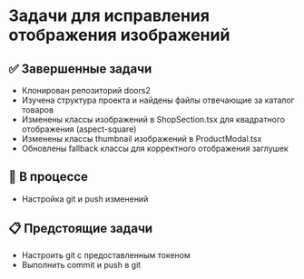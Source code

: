 # Задачи для исправления отображения изображений

## ✅ Завершенные задачи
- Клонирован репозиторий doors2
- Изучена структура проекта и найдены файлы отвечающие за каталог товаров
- Изменены классы изображений в ShopSection.tsx для квадратного отображения (aspect-square)
- Изменены классы thumbnail изображений в ProductModal.tsx
- Обновлены fallback классы для корректного отображения заглушек

## 🔄 В процессе
- Настройка git и push изменений

## 📋 Предстоящие задачи
- Настроить git с предоставленным токеном
- Выполнить commit и push в git
